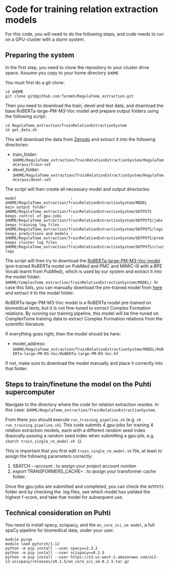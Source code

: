 # Code for training relation extraction models
For this code, you will need to do the following steps, and code needs to run on a GPU-cluster with a slurm system.

## Preparing the system
In the first step, you need to clone the repository to your cluster drive space.
Assume you copy to your home directory `$HOME`

You must first do a git clone:
```
cd $HOME
git clone git@github.com:farmeh/RegulaTome_extraction.git
```

Then you need to download the train, devel and test data, and download the base RoBERTa-large-PM-M3-Voc model and prepare output folders using the following script:
```
cd RegulaTome_extraction/TrainRelationExtractionSystem
sh get_data.sh
```

This will download the data from [Zenodo](https://zenodo.org/api/records/10808330/files/RegulaTome-corpus.tar.gz/content) and extract it into the following directories:

- train_folder: `$HOME/RegulaTome_extraction/TrainRelationExtractionSystem/RegulaTomeCorpus/train-set`
- devel_folder: `$HOME/RegulaTome_extraction/TrainRelationExtractionSystem/RegulaTomeCorpus/devel-set`

The script will then create all necessary model and output directories:

```
model                        : $HOME/RegulaTome_extraction/TrainRelationExtractionSystem/MODEL
main output folder           : $HOME/RegulaTome_extraction/TrainRelationExtractionSystem/OUTPUTS
keeps control of gpu-jobs    : $HOME/RegulaTome_extraction/TrainRelationExtractionSystem/OUTPUTS/jobs
keeps training log files     : $HOME/RegulaTome_extraction/TrainRelationExtractionSystem/OUTPUTS/logs
keeps predictions and models : $HOME/RegulaTome_extraction/TrainRelationExtractionSystem/OUTPUTS/preds
keeps cluster log files      : $HOME/RegulaTome_extraction/TrainRelationExtractionSystem/OUTPUTS/cluster-logs
```

The script will then try to download the [RoBERTa-large-PM-M3-Voc model](https://dl.fbaipublicfiles.com/biolm/RoBERTa-large-PM-M3-Voc-hf.tar.gz) (pre-trained RoBERTa model on PubMed and PMC and MIMIC-III with a BPE Vocab learnt from PubMed),
which is used by our system and extract it into the model folder: `$HOME/ComplexTome_extraction/TrainRelationExtractionSystem/MODEL/`.
In case this fails, you can manually download the pre-trained model from [here](https://github.com/facebookresearch/bio-lm/blob/main/README.md) and extract it to the model folder.

RoBERTa-large-PM-M3-Voc model is a RoBERTa model pre-trained on biomedical texts, but it is not fine-tuned to extract Complex Formation relations.
By running our training pipeline, this model will be fine-tuned on ComplexTome training data to extract Complex Formation relations from the scientific literature.

If everything goes right, then the model should be here:
- model_address: `$HOME/RegulaTome_extraction/TrainRelationExtractionSystem/MODEL/RoBERTa-large-PM-M3-Voc/RoBERTa-large-PM-M3-Voc-hf`

If not, make sure to download the model manually and place it correctly into that folder.

## Steps to train/finetune the model on the Puhti supercomputer

Navigate to the directory where the code for relation extraction resides. In this case: `$HOME/RegulaTome_extraction/TrainRelationExtractionSystem`.

From there you should execute `run_training_pipeline.sh` (e.g. `sh run_training_pipeline.sh`).
This code submits 4 gpu-jobs for training 4 relation extraction models, each with a different random seed index 
(basically passing a random seed index when submitting a gpu-job, e.g. `sbatch train_single_re_model.sh 1`).

This is important that you first edit `train_single_re_model.sh` file, at least to assign the following parameters correctly:
1. SBATCH --account : to assign your project account number
2. export TRANSFORMERS_CACHE= : to assign your transformer cache folder. 

Once the gpu-jobs are submitted and completed, you can check the `OUTPUTS` folder and by checking the .log files, see which model has yielded the highest f-score,
and take that model for subsequent use.


## Technical consideration on Puhti

You need to install spacy, scispacy, and the `en_core_sci_sm model`, a full spaCy pipeline for biomedical data, under your user. 

```
module purge
module load pytorch/1.12
python -m pip install --user spacy==2.3.2
python -m pip install --user scispacy==0.2.5
python -m pip install --user https://s3-us-west-2.amazonaws.com/ai2-s2-scispacy/releases/v0.2.5/en_core_sci_sm-0.2.5.tar.gz
```


